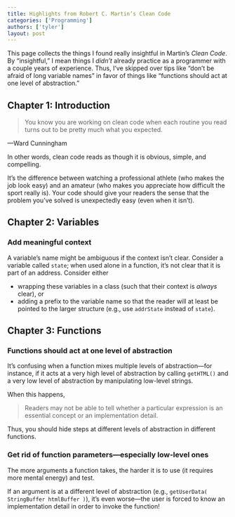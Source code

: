 ```yaml
---
title: Highlights from Robert C. Martin’s Clean Code
categories: ['Programming']
authors: ['tyler']
layout: post
---
```


This page collects the things I found really insightful in Martin’s _Clean Code_. By “insightful,” I mean things I _didn’t_ already practice as a programmer with a couple years of experience. Thus, I’ve skipped over tips like “don’t be afraid of long variable names” in favor of things like “functions should act at one level of abstraction.”

Chapter 1: Introduction
-----------------------

> You know you are working on clean code when each routine you read turns out to be pretty much what you expected.

—Ward Cunningham

In other words, clean code reads as though it is obvious, simple, and compelling.

It’s the difference between watching a professional athlete (who makes the job look easy) and an amateur (who makes you appreciate how difficult the sport really is). Your code should give your readers the sense that the problem you’ve solved is unexpectedly easy (even when it isn’t).

Chapter 2: Variables
--------------------

### Add meaningful context

A variable’s name might be ambiguous if the context isn’t clear. Consider a variable called `state`; when used alone in a function, it’s not clear that it is part of an address. Consider either

*   wrapping these variables in a class (such that their context is _always_ clear), or
*   adding a prefix to the variable name so that the reader will at least be pointed to the larger structure (e.g., use `addrState` instead of `state`).

Chapter 3: Functions
--------------------

### Functions should act at one level of abstraction

It’s confusing when a function mixes multiple levels of abstraction—for instance, if it acts at a very high level of abstraction by calling `getHTML()` and a very low level of abstraction by manipulating low-level strings.

When this happens,

> Readers may not be able to tell whether a particular expression is an essential concept or an implementation detail.

Thus, you should hide steps at different levels of abstraction in different functions.

### Get rid of function parameters—especially low-level ones

The more arguments a function takes, the harder it is to use (it requires more mental energy) and test.

If an argument is at a different level of abstraction (e.g., `getUserData( StringBuffer htmlBuffer )`), it’s even worse—the user is forced to know an implementation detail in order to invoke the function!


